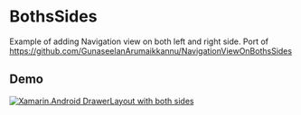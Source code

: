 # BothsSides
Example of adding Navigation view on both left and right side. Port of https://github.com/GunaseelanArumaikkannu/NavigationViewOnBothsSides

## Demo
[![Xamarin.Android DrawerLayout with both sides](https://img.youtube.com/vi/coAOn0Z98i8/0.jpg)](https://www.youtube.com/watch?v=coAOn0Z98i8)
